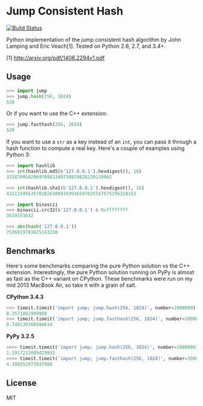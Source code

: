 # Jump Consistent Hash

[![Build Status](https://travis-ci.org/renstrom/python-jump-consistent-hash.svg?branch=master)](https://travis-ci.org/renstrom/python-jump-consistent-hash)

Python implementation of the jump consistent hash algorithm by John Lamping and
Eric Veach[1]. Tested on Python 2.6, 2.7, and 3.4+.

[1] http://arxiv.org/pdf/1406.2294v1.pdf

## Usage

```python
>>> import jump
>>> jump.hash(256, 1024)
520
```

Or if you want to use the C++ extension:

```python
>>> jump.fasthash(256, 1024)
520
```

If you want to use a `str` as a key instead of an `int`, you can pass it
through a hash function to compute a real key. Here's a couple of examples
using Python 3:

```python
>>> import hashlib
>>> int(hashlib.md5(b'127.0.0.1').hexdigest(), 16)
325870950296970981340734819828239218902

>>> int(hashlib.sha1(b'127.0.0.1').hexdigest(), 16)
431133456357828263809343936597625557575256328153

>>> import binascii
>>> binascii.crc32(b'127.0.0.1') & 0xffffffff
3619153832

>>> abs(hash('127.0.0.1'))
7536019783825143230
```

## Benchmarks

Here's some benchmarks comparing the pure Python solution vs the C++ extension.
Interestingly, the pure Python solution running on PyPy is almost as fast as
the C++ variant on CPython. These benchmarks were run on my mid 2013 MacBook
Air, so take it with a grain of salt.

**CPython 3.4.3**

```python
>>> timeit.timeit('import jump; jump.hash(256, 1024)', number=1000000)
8.3571082999988
>>> timeit.timeit('import jump; jump.fasthash(256, 1024)', number=1000000)
0.748130168998614
```

**PyPy 3.2.5**

```python
>>>> timeit.timeit('import jump; jump.hash(256, 1024)', number=1000000)
1.1917212009429932
>>>> timeit.timeit('import jump; jump.fasthash(256, 1024)', number=1000000)
4.380352973937988
```

## License

MIT
